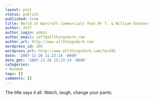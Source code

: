 ```yaml
---
layout: post
status: publish
published: true
title: World of Warcraft commercials feat.Mr T. & William Shatner
author: Jeff
author_login: admin
author_email: jeff@allthingsdork.com
author_url: http://www.allthingsdork.com
wordpress_id: 205
wordpress_url: http://www.allthingsdork.com/?p=205
date: '2007-11-26 11:23:14 -0600'
date_gmt: '2007-11-26 15:23:14 -0600'
categories:
- Random
tags: []
comments: []
---
```

<p>The title says it all. Watch, laugh, change your pants.</p>
<p><object width="425" height="355"><param name="movie" value="http://www.youtube.com/v/uDvG6BaIPVg&rel=1&border=0"></param><param name="wmode" value="transparent"></param><embed src="http://www.youtube.com/v/uDvG6BaIPVg&rel=1&border=0" type="application/x-shockwave-flash" wmode="transparent" width="425" height="355"></embed></object></p>
